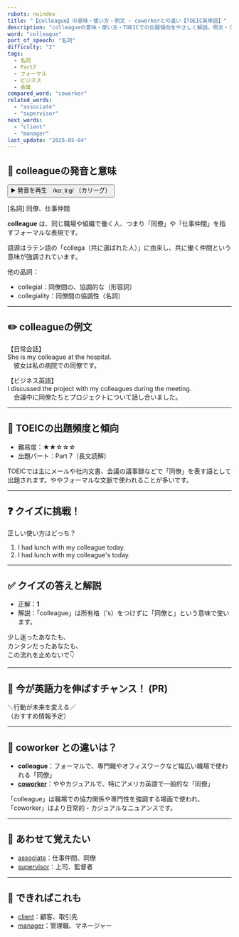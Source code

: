 ```yaml
---
robots: noindex
title: "【colleague】の意味・使い方・例文 ― coworkerとの違い【TOEIC英単語】"
description: "colleagueの意味・使い方・TOEICでの出題傾向をやさしく解説。例文・クイズ付きでcoworkerとの違いもわかりやすく学べます。"
word: "colleague"
part_of_speech: "名詞"
difficulty: "2"
tags:
  - 名詞
  - Part7
  - フォーマル
  - ビジネス
  - 会議
compared_word: "coworker"
related_words:
  - "associate"
  - "supervisor"
next_words:
  - "client"
  - "manager"
last_update: "2025-05-04"
---
```


## 🔰 colleagueの発音と意味

<button class="play-audio" onclick="playTTS('colleague')">
  <span class="play-audio-main">
    ▶️ 発音を再生　/kɑːˌliːɡ/
  </span>
  <span class="play-audio-sub">
    （カリーグ）
  </span>
</button>

[名詞] 同僚、仕事仲間

**colleague** は、同じ職場や組織で働く人、つまり「同僚」や「仕事仲間」を指すフォーマルな表現です。

語源はラテン語の「collega（共に選ばれた人）」に由来し、共に働く仲間という意味が強調されています。

他の品詞：  
- collegial：同僚間の、協調的な（形容詞）
- collegiality：同僚間の協調性（名詞）

---

## ✏️ colleagueの例文

【日常会話】  
She is my colleague at the hospital.  
　彼女は私の病院での同僚です。

【ビジネス英語】  
I discussed the project with my colleagues during the meeting.  
　会議中に同僚たちとプロジェクトについて話し合いました。

---

## 🎯 TOEICの出題頻度と傾向

- 難易度：★★☆☆☆
- 出題パート：Part 7（長文読解）

TOEICでは主にメールや社内文書、会議の議事録などで「同僚」を表す語として出題されます。ややフォーマルな文脈で使われることが多いです。

---

## ❓ クイズに挑戦！

正しい使い方はどっち？

1. I had lunch with my colleague today.  
2. I had lunch with my colleague's today.

---

## ✅ クイズの答えと解説

- 正解：**1**
- 解説：「colleague」は所有格（'s）をつけずに「同僚と」という意味で使います。

少し迷ったあなたも、  
カンタンだったあなたも、  
この流れを止めないで👇️

---

## 🚀 今が英語力を伸ばすチャンス！ (PR)

<div class="info-center">
＼行動が未来を変える／<br>  
（おすすめ情報予定）
</div>

---

## 🤔  coworker との違いは？

- **colleague**：フォーマルで、専門職やオフィスワークなど幅広い職場で使われる「同僚」
- **[coworker](/coworker)**：ややカジュアルで、特にアメリカ英語で一般的な「同僚」

「colleague」は職場での協力関係や専門性を強調する場面で使われ、「coworker」はより日常的・カジュアルなニュアンスです。

---

## 🧩 あわせて覚えたい

- [associate](/associate)：仕事仲間、同僚
- [supervisor](/supervisor)：上司、監督者

---

## 📖 できればこれも

- [client](/client)：顧客、取引先
- [manager](/manager)：管理職、マネージャー

<!-- cvid: aid36_bid14 -->
